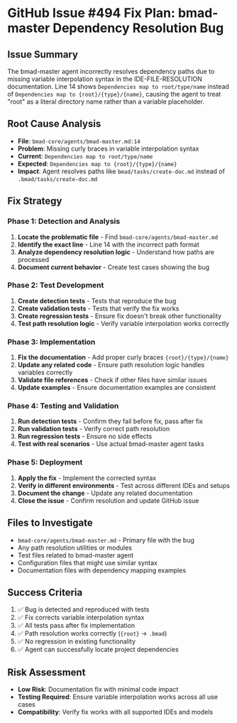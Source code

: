 # GitHub Issue #494 Fix Plan: bmad-master Dependency Resolution Bug

## Issue Summary

The bmad-master agent incorrectly resolves dependency paths due to missing variable interpolation syntax in the IDE-FILE-RESOLUTION documentation. Line 14 shows `Dependencies map to root/type/name` instead of `Dependencies map to {root}/{type}/{name}`, causing the agent to treat "root" as a literal directory name rather than a variable placeholder.

## Root Cause Analysis

- **File**: `bmad-core/agents/bmad-master.md:14`
- **Problem**: Missing curly braces in variable interpolation syntax
- **Current**: `Dependencies map to root/type/name`
- **Expected**: `Dependencies map to {root}/{type}/{name}`
- **Impact**: Agent resolves paths like `bmad/tasks/create-doc.md` instead of `.bmad/tasks/create-doc.md`

## Fix Strategy

### Phase 1: Detection and Analysis

1. **Locate the problematic file** - Find `bmad-core/agents/bmad-master.md`
2. **Identify the exact line** - Line 14 with the incorrect path format
3. **Analyze dependency resolution logic** - Understand how paths are processed
4. **Document current behavior** - Create test cases showing the bug

### Phase 2: Test Development

1. **Create detection tests** - Tests that reproduce the bug
2. **Create validation tests** - Tests that verify the fix works
3. **Create regression tests** - Ensure fix doesn't break other functionality
4. **Test path resolution logic** - Verify variable interpolation works correctly

### Phase 3: Implementation

1. **Fix the documentation** - Add proper curly braces `{root}/{type}/{name}`
2. **Update any related code** - Ensure path resolution logic handles variables correctly
3. **Validate file references** - Check if other files have similar issues
4. **Update examples** - Ensure documentation examples are consistent

### Phase 4: Testing and Validation

1. **Run detection tests** - Confirm they fail before fix, pass after fix
2. **Run validation tests** - Verify correct path resolution
3. **Run regression tests** - Ensure no side effects
4. **Test with real scenarios** - Use actual bmad-master agent tasks

### Phase 5: Deployment

1. **Apply the fix** - Implement the corrected syntax
2. **Verify in different environments** - Test across different IDEs and setups
3. **Document the change** - Update any related documentation
4. **Close the issue** - Confirm resolution and update GitHub issue

## Files to Investigate

- `bmad-core/agents/bmad-master.md` - Primary file with the bug
- Any path resolution utilities or modules
- Test files related to bmad-master agent
- Configuration files that might use similar syntax
- Documentation files with dependency mapping examples

## Success Criteria

1. ✅ Bug is detected and reproduced with tests
2. ✅ Fix corrects variable interpolation syntax
3. ✅ All tests pass after fix implementation
4. ✅ Path resolution works correctly (`{root}` → `.bmad`)
5. ✅ No regression in existing functionality
6. ✅ Agent can successfully locate project dependencies

## Risk Assessment

- **Low Risk**: Documentation fix with minimal code impact
- **Testing Required**: Ensure variable interpolation works across all use cases
- **Compatibility**: Verify fix works with all supported IDEs and models

